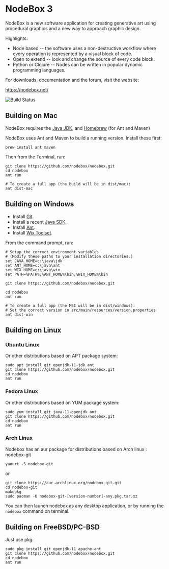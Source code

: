 NodeBox 3
=========
NodeBox is a new software application for creating generative art using procedural graphics and a new way to approach graphic design.

Highlights:

- Node based -- the software uses a non-destructive workflow where every operation is represented by a visual block of code.
- Open to extend -- look and change the source of every code block.
- Python or Clojure -- Nodes can be written in popular dynamic programming languages.

For downloads, documentation and the forum, visit the website:

<https://nodebox.net/>

![Build Status](https://github.com/nodebox/nodebox/workflows/Build%20and%20run%20tests/badge.svg)

## Building on Mac

NodeBox requires the [Java JDK](https://jdk.java.net/15/), and [Homebrew](https://brew.sh/) (for Ant and Maven)

NodeBox uses Ant and Maven to build a running version. Install these first:

```shell
brew install ant maven
```

Then from the Terminal, run:

```shell
git clone https://github.com/nodebox/nodebox.git
cd nodebox
ant run

# To create a full app (the build will be in dist/mac):
ant dist-mac
```

## Building on Windows

- Install [Git](https://git-scm.com/).
- Install a recent [Java SDK](https://openjdk.java.net/).
- Install [Ant](https://ant.apache.org/).
- Install [Wix Toolset](https://wixtoolset.org/).

From the command prompt, run:

```shell
# Setup the correct environment variables
# (Modify these paths to your installation directories.)
set JAVA_HOME=c:\java\jdk
set ANT_HOME=c:\java\ant
set WIX_HOME=c:\java\wix
set PATH=%PATH%;%ANT_HOME%\bin;%WIX_HOME%\bin

git clone https://github.com/nodebox/nodebox.git

cd nodebox
ant run

# To create a full app (the MSI will be in dist/windows):
# Set the correct version in src/main/resources/version.properties
ant dist-win
```

## Building on Linux

### Ubuntu Linux

Or other distributions based on APT package system:

```shell
sudo apt install git openjdk-11-jdk ant
git clone https://github.com/nodebox/nodebox.git
cd nodebox
ant run
```

### Fedora Linux

Or other distributions based on YUM package system:

```shell
sudo yum install git java-11-openjdk ant
git clone https://github.com/nodebox/nodebox.git
cd nodebox
ant run
```

### Arch Linux
Nodebox has an aur package for distributions based on Arch linux : nodebox-git

```shell
yaourt -S nodebox-git
```

or

```shell
git clone https://aur.archlinux.org/nodebox-git.git
cd nodebox-git
makepkg
sudo pacman -U nodebox-git-[version-number]-any.pkg.tar.xz
```

You can then launch nodebox as any desktop application, or by running the ```nodebox``` command on terminal.

## Building on FreeBSD/PC-BSD

Just use pkg:

```shell
sudo pkg install git openjdk-11 apache-ant
git clone https://github.com/nodebox/nodebox.git
cd nodebox
ant run
```